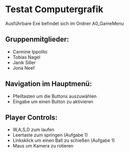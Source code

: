 # Testat Computergrafik 

Ausführbare Exe befindet sich im Ordner A0_GameMenu

## Gruppenmitglieder:

- Carmine Ippolito
- Tobias Nagel
- Janik Siller
- Jona Neef

## Navigation im Hauptmenü:

- Pfeiltasten um die Buttons auszuwählen
- Eingabe um einen Button zu aktivieren

## Player Controls:
- W,A,S,D zum laufen
- Leertaste zum springen (Aufgabe 1)
- Linksklick um einen Ball zu schießen (Aufgabe 1)
- Maus um Kamera zu rotieren
